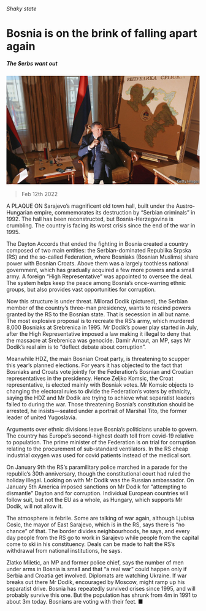 ###### Shaky state

# Bosnia is on the brink of falling apart again 

##### The Serbs want out 

![image](images/20220212_EUP003_1.jpg) 

> Feb 12th 2022 

A PLAQUE ON Sarajevo’s magnificent old town hall, built under the Austro-Hungarian empire, commemorates its destruction by “Serbian criminals” in 1992. The hall has been reconstructed, but Bosnia-Herzegovina is crumbling. The country is facing its worst crisis since the end of the war in 1995.

The Dayton Accords that ended the fighting in Bosnia created a country composed of two main entities: the Serbian-dominated Republika Srpska (RS) and the so-called Federation, where Bosniaks (Bosnian Muslims) share power with Bosnian Croats. Above them was a largely toothless national government, which has gradually acquired a few more powers and a small army. A foreign “High Representative” was appointed to oversee the deal. The system helps keep the peace among Bosnia’s once-warring ethnic groups, but also provides vast opportunities for corruption.


Now this structure is under threat. Milorad Dodik (pictured), the Serbian member of the country’s three-man presidency, wants to rescind powers granted by the RS to the Bosnian state. That is secession in all but name. The most explosive proposal is to recreate the RS’s army, which murdered 8,000 Bosniaks at Srebrenica in 1995. Mr Dodik’s power play started in July, after the High Representative imposed a law making it illegal to deny that the massacre at Srebrenica was genocide. Damir Arnaut, an MP, says Mr Dodik’s real aim is to “deflect debate about corruption”.

Meanwhile HDZ, the main Bosnian Croat party, is threatening to scupper this year’s planned elections. For years it has objected to the fact that Bosniaks and Croats vote jointly for the Federation’s Bosnian and Croatian representatives in the presidency. Hence Zeljko Komsic, the Croat representative, is elected mainly with Bosniak votes. Mr Komsic objects to changing the electoral rules to divide the Federation’s voters by ethnicity, saying the HDZ and Mr Dodik are trying to achieve what separatist leaders failed to during the war. Those threatening Bosnia’s constitution should be arrested, he insists—seated under a portrait of Marshal Tito, the former leader of united Yugoslavia.

Arguments over ethnic divisions leave Bosnia’s politicians unable to govern. The country has Europe’s second-highest death toll from covid-19 relative to population. The prime minister of the Federation is on trial for corruption relating to the procurement of sub-standard ventilators. In the RS cheap industrial oxygen was used for covid patients instead of the medical sort.

On January 9th the RS’s paramilitary police marched in a parade for the republic’s 30th anniversary, though the constitutional court had ruled the holiday illegal. Looking on with Mr Dodik was the Russian ambassador. On January 5th America imposed sanctions on Mr Dodik for “attempting to dismantle” Dayton and for corruption. Individual European countries will follow suit, but not the EU as a whole, as Hungary, which supports Mr Dodik, will not allow it.

The atmosphere is febrile. Some are talking of war again, although Ljubisa Cosic, the mayor of East Sarajevo, which is in the RS, says there is “no chance” of that. The border divides neighbourhoods, he says, and every day people from the RS go to work in Sarajevo while people from the capital come to ski in his constituency. Deals can be made to halt the RS’s withdrawal from national institutions, he says.

Zlatko Miletic, an MP and former police chief, says the number of men under arms in Bosnia is small and that “a real war” could happen only if Serbia and Croatia get involved. Diplomats are watching Ukraine. If war breaks out there Mr Dodik, encouraged by Moscow, might ramp up his separatist drive. Bosnia has repeatedly survived crises since 1995, and will probably survive this one. But the population has shrunk from 4m in 1991 to about 3m today. Bosnians are voting with their feet. ■

